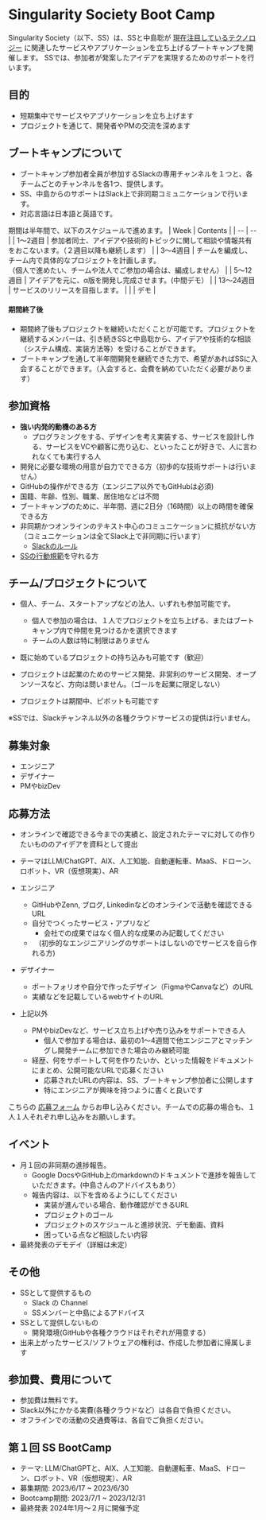 
# Singularity Society Boot Camp

Singularity Society（以下、SS）は、SSと中島聡が [現在注目しているテクノロジー](https://github.com/SingularitySociety/societys_statement/blob/main/topics.md) に関連したサービスやアプリケーションを立ち上げるブートキャンプを開催します。
SSでは、参加者が発案したアイデアを実現するためのサポートを行います。

## 目的
- 短期集中でサービスやアプリケーションを立ち上げます
- プロジェクトを通じて、開発者やPMの交流を深めます

## ブートキャンプについて

- ブートキャンプ参加者全員が参加するSlackの専用チャンネルを１つと、各チームごとのチャンネルを各1つ、提供します。
- SS、中島からのサポートはSlack上で非同期コミュニケーションで行います。
- 対応言語は日本語と英語です。

期間は半年間で、以下のスケジュールで進めます。
| Week | Contents | 
| -- | -- | 
| 1〜2週目 | 参加者同士、アイデアや技術的トピックに関して相談や情報共有をおこないます。（２週目以降も継続します） |
| 3〜4週目 |  チームを編成し、チーム内で具体的なプロジェクトを計画します。 <br /> （個人で進めたい、チームや法人でご参加の場合は、編成しません） |
| 5〜12週目 | アイデアを元に、α版を開発し完成させます。(中間デモ） |
| 13〜24週目 | サービスのリリースを目指します。 |
| | デモ |

#### 期間終了後

- 期間終了後もプロジェクトを継続いただくことが可能です。プロジェクトを継続するメンバーは、引き続きSSと中島聡から、アイデアや技術的な相談（システム構成、実装方法等）を受けることができます。　
- ブートキャンプを通して半年間開発を継続できた方で、希望があればSSに入会することができます。（入会すると、会費を納めていただく必要があります）

## 参加資格

- **強い内発的動機のある方**
  - プログラミングをする、デザインを考え実装する、サービスを設計し作る、サービスをVCや顧客に売り込む、といったことが好きで、人に言われなくても実行する人
- 開発に必要な環境の用意が自力でできる方（初歩的な技術サポートは行いません）
- GitHubの操作ができる方（エンジニア以外でもGitHubは必須)
- 国籍、年齢、性別、職業、居住地などは不問
- ブートキャンプのために、半年間、週に2日分（16時間）以上の時間を確保できる方
- 非同期かつオンラインのテキスト中心のコミュニケーションに抵抗がない方（コミュニケーションは全てSlack上で非同期に行います）
  - [Slackのルール](./SlackRule.md)
- [SSの行動規範](./code-of-conduct.md)を守れる方

## チーム/プロジェクトについて
- 個人、チーム、スタートアップなどの法人、いずれも参加可能です。　
  - 個人で参加の場合は、１人でプロジェクトを立ち上げる、またはブートキャンプ内で仲間を見つけるかを選択できます
  - チームの人数は特に制限はありません

- 既に始めているプロジェクトの持ち込みも可能です（歓迎）
- プロジェクトは起業のためのサービス開発、非営利のサービス開発、オープンソースなど、方向は問いません。（ゴールを起業に限定しない）
- プロジェクトは期間中、ピボットも可能です

※SSでは、Slackチャンネル以外の各種クラウドサービスの提供は行いません。  

## 募集対象
- エンジニア
- デザイナー
- PMやbizDev

## 応募方法

- オンラインで確認できる今までの実績と、設定されたテーマに対しての作りたいもののアイデアを資料として提出
- テーマはLLM/ChatGPT、AIX、人工知能、自動運転車、MaaS、ドローン、ロボット、VR（仮想現実）、AR


- エンジニア
  - GitHubやZenn, ブログ, Linkedinなどのオンラインで活動を確認できるURL
  - 自分でつくったサービス・アプリなど
    - 会社での成果ではなく個人的な成果のみ記載してください
  - 　(初歩的なエンジニアリングのサポートはしないのでサービスを自ら作れる方)

- デザイナー
  - ポートフォリオや自分で作ったデザイン（FigmaやCanvaなど）のURL
  - 実績などを記載しているwebサイトのURL

- 上記以外
  - PMやbizDevなど、サービス立ち上げや売り込みをサポートできる人
    - 個人で参加する場合は、最初の1〜4週間で他エンジニアとマッチングし開発チームに参加できた場合のみ継続可能
  - 経歴、何をサポートして何を作りたいか、といった情報をドキュメントにまとめ、公開可能なURLで応募ください
    - 応募されたURLの内容は、SS、ブートキャンプ参加者に公開します
    - 特にエンジニアが興味を持つように書くと良いです

こちらの [応募フォーム](https://docs.google.com/forms/d/e/1FAIpQLSddMJZvNsK31SvqHj5H5OQ7mf3I8r5778RKVx7f1srwlEvuKA/viewform?usp=sf_link) からお申し込みください。チームでの応募の場合も、１人１人それぞれ申し込みをお願いします。

## イベント
- 月１回の非同期の進捗報告。
  - Google DocsやGitHub上のmarkdownのドキュメントで進捗を報告していただきます。(中島さんのアドバイスもあり）
  - 報告内容は、以下を含めるようにしてください
    - 実装が進んでいる場合、動作確認ができるURL
    - プロジェクトのゴール
    - プロジェクトのスケジュールと進捗状況、デモ動画、資料
    - 困っている点など相談したい内容
-  最終発表のデモデイ（詳細は未定）

## その他
- SSとして提供するもの
  - Slack の Channel
  - SSメンバーと中島によるアドバイス
- SSとして提供しないもの
  - 開発環境(GitHubや各種クラウドはそれぞれが用意する）
- 出来上がったサービス/ソフトウェアの権利は、作成した参加者に帰属します
　
## 参加費、費用について
- 参加費は無料です。
- Slack以外にかかる実費(各種クラウドなど）は各自で負担ください。
- オフラインでの活動の交通費等は、各自でご負担ください。
　
## 第１回 SS BootCamp

- テーマ: LLM/ChatGPTと、AIX、人工知能、自動運転車、MaaS、ドローン、ロボット、VR（仮想現実）、AR
- 募集期間: 2023/6/17 ~ 2023/6/30
- Bootcamp期間: 2023/7/1 ~ 2023/12/31
- 最終発表 2024年1月〜２月に開催予定


